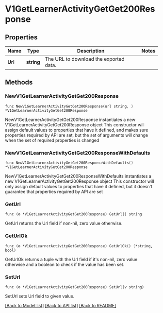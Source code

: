 # V1GetLearnerActivityGetGet200Response

## Properties

Name | Type | Description | Notes
------------ | ------------- | ------------- | -------------
**Url** | **string** | The URL to download the exported data. | 

## Methods

### NewV1GetLearnerActivityGetGet200Response

`func NewV1GetLearnerActivityGetGet200Response(url string, ) *V1GetLearnerActivityGetGet200Response`

NewV1GetLearnerActivityGetGet200Response instantiates a new V1GetLearnerActivityGetGet200Response object
This constructor will assign default values to properties that have it defined,
and makes sure properties required by API are set, but the set of arguments
will change when the set of required properties is changed

### NewV1GetLearnerActivityGetGet200ResponseWithDefaults

`func NewV1GetLearnerActivityGetGet200ResponseWithDefaults() *V1GetLearnerActivityGetGet200Response`

NewV1GetLearnerActivityGetGet200ResponseWithDefaults instantiates a new V1GetLearnerActivityGetGet200Response object
This constructor will only assign default values to properties that have it defined,
but it doesn't guarantee that properties required by API are set

### GetUrl

`func (o *V1GetLearnerActivityGetGet200Response) GetUrl() string`

GetUrl returns the Url field if non-nil, zero value otherwise.

### GetUrlOk

`func (o *V1GetLearnerActivityGetGet200Response) GetUrlOk() (*string, bool)`

GetUrlOk returns a tuple with the Url field if it's non-nil, zero value otherwise
and a boolean to check if the value has been set.

### SetUrl

`func (o *V1GetLearnerActivityGetGet200Response) SetUrl(v string)`

SetUrl sets Url field to given value.



[[Back to Model list]](../README.md#documentation-for-models) [[Back to API list]](../README.md#documentation-for-api-endpoints) [[Back to README]](../README.md)


